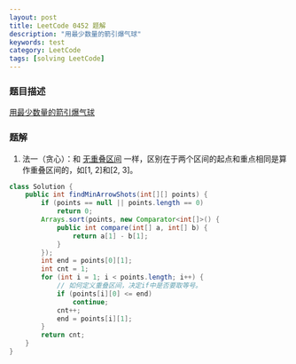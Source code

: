 ```yaml
---
layout: post
title: LeetCode 0452 题解
description: "用最少数量的箭引爆气球"
keywords: test
category: LeetCode
tags: [solving LeetCode]
---
```


### 题目描述
[用最少数量的箭引爆气球](https://leetcode-cn.com/problems/minimum-number-of-arrows-to-burst-balloons/)

### 题解
1. 法一（贪心）：和 [无重叠区间](https://leetcode-cn.com/problems/non-overlapping-intervals/) 一样，区别在于两个区间的起点和重点相同是算作重叠区间的，如[1, 2]和[2, 3]。
```java
class Solution {
    public int findMinArrowShots(int[][] points) {
        if (points == null || points.length == 0)
            return 0;
        Arrays.sort(points, new Comparator<int[]>() {
            public int compare(int[] a, int[] b) {
                return a[1] - b[1];
            }
        });
        int end = points[0][1];
        int cnt = 1;
        for (int i = 1; i < points.length; i++) {
            // 如何定义重叠区间，决定if中是否要取等号。
            if (points[i][0] <= end)
                continue;
            cnt++;
            end = points[i][1];
        }
        return cnt;
    }
}
```